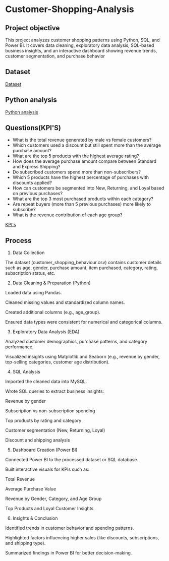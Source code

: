 # Customer-Shopping-Analysis
## Project objective
This project analyzes customer shopping patterns using Python, SQL, and Power BI. It covers data cleaning, exploratory data analysis, SQL-based business insights, and an interactive dashboard showing revenue trends, customer segmentation, and purchase behavior

## Dataset
<a href = "https://github.com/sathwik-cherukuri/Customer-Shopping-Analysis/blob/main/customer_shopping_behavior.csv">Dataset</a>

## Python analysis
<a href = "https://github.com/sathwik-cherukuri/Customer-Shopping-Analysis/blob/main/Customer_Shopping_Analysis.ipynb">Python analysis</a>

## Questions(KPI'S)
- What is the total revenue generated by male vs female customers?
- Which customers used a discount but still spent more than the average purchase amount?
- What are the top 5 products with the highest average rating?
- How does the average purchase amount compare between Standard and Express Shipping?
- Do subscribed customers spend more than non-subscribers?
- Which 5 products have the highest percentage of purchases with discounts applied?
- How can customers be segmented into New, Returning, and Loyal based on previous purchases?
- What are the top 3 most purchased products within each category?
- Are repeat buyers (more than 5 previous purchases) more likely to subscribe?
- What is the revenue contribution of each age group?
  
 <a href = "https://github.com/sathwik-cherukuri/Customer-Shopping-Analysis/blob/main/customer%20analysis%20using%20sql.sql"> KPI's </a> 

 ## Process 
1. Data Collection

The dataset (customer_shopping_behaviour.csv) contains customer details such as age, gender, purchase amount, item purchased, category, rating, subscription status, etc.

2. Data Cleaning & Preparation (Python)

Loaded data using Pandas.

Cleaned missing values and standardized column names.

Created additional columns (e.g., age_group).

Ensured data types were consistent for numerical and categorical columns.

3. Exploratory Data Analysis (EDA)

Analyzed customer demographics, purchase patterns, and category performance.

Visualized insights using Matplotlib and Seaborn (e.g., revenue by gender, top-selling categories, customer age distribution).

4. SQL Analysis

Imported the cleaned data into MySQL.

Wrote SQL queries to extract business insights:

Revenue by gender

Subscription vs non-subscription spending

Top products by rating and category

Customer segmentation (New, Returning, Loyal)

Discount and shipping analysis

5. Dashboard Creation (Power BI)

Connected Power BI to the processed dataset or SQL database.

Built interactive visuals for KPIs such as:

Total Revenue

Average Purchase Value

Revenue by Gender, Category, and Age Group

Top Products and Loyal Customer Insights

6. Insights & Conclusion

Identified trends in customer behavior and spending patterns.

Highlighted factors influencing higher sales (like discounts, subscriptions, and shipping type).

Summarized findings in Power BI for better decision-making.
